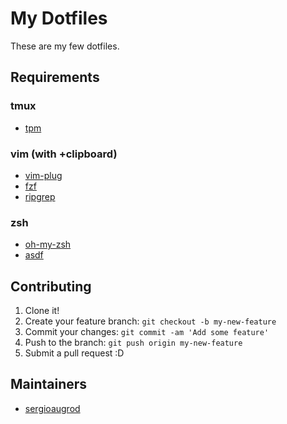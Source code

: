 My Dotfiles
======

These are my few dotfiles.

## Requirements

### tmux

* [tpm](https://github.com/tmux-plugins/tpm)

### vim (with +clipboard)

* [vim-plug](https://github.com/junegunn/vim-plug)
* [fzf](https://github.com/junegunn/fzf)
* [ripgrep](https://github.com/BurntSushi/ripgrep)

### zsh

* [oh-my-zsh](https://github.com/robbyrussell/oh-my-zsh)
* [asdf](https://github.com/asdf-vm/asdf)

## Contributing

1. Clone it!
2. Create your feature branch: `git checkout -b my-new-feature`
3. Commit your changes: `git commit -am 'Add some feature'`
4. Push to the branch: `git push origin my-new-feature`
5. Submit a pull request :D

## Maintainers

* [sergioaugrod](https://github.com/sergioaugrod)
